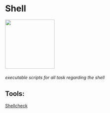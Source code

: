 # Shell

<img src="https://encrypted-tbn0.gstatic.com/images?q=tbn:ANd9GcS0aGQEYH3IDQcBf3tyOR-jMn17GwLjF4x7bA&usqp=CAU" width ="160" height=auto />

###### executable scripts for all task regarding the shell

## Tools:
[Shellcheck](https://github.com/koalaman/shellcheck#installing)